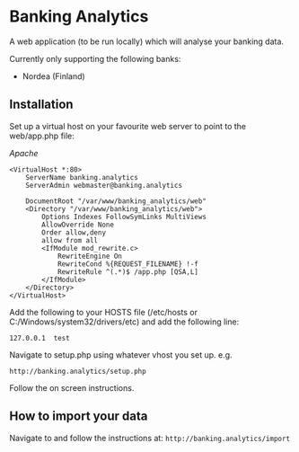 Banking Analytics
====================

A web application (to be run locally) which will analyse your banking data.

Currently only supporting the following banks:

* Nordea (Finland)

Installation
-
Set up a virtual host on your favourite web server to point to the web/app.php file:

*Apache*

	<VirtualHost *:80>
		ServerName banking.analytics
		ServerAdmin webmaster@banking.analytics

		DocumentRoot "/var/www/banking_analytics/web"
		<Directory "/var/www/banking_analytics/web">
			Options Indexes FollowSymLinks MultiViews
			AllowOverride None
			Order allow,deny
			allow from all
			<IfModule mod_rewrite.c>
				RewriteEngine On
				RewriteCond %{REQUEST_FILENAME} !-f
				RewriteRule ^(.*)$ /app.php [QSA,L]
			</IfModule>
		</Directory>
	</VirtualHost>

Add the following to your HOSTS file (/etc/hosts or C:/Windows/system32/drivers/etc) and add the following line:

`127.0.0.1	test`

Navigate to setup.php using whatever vhost you set up. e.g.

`http://banking.analytics/setup.php`

Follow the on screen instructions.

How to import your data
-

Navigate to and follow the instructions at:
`http://banking.analytics/import`






